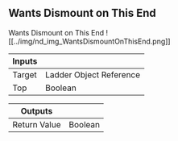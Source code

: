 ## Wants Dismount on This End
Wants Dismount on This End
![[../img/nd_img_WantsDismountOnThisEnd.png]]

|Inputs||
|--|--|
| Target | Ladder Object Reference |
| Top | Boolean |

|Outputs||
|--|--|
| Return Value | Boolean |
